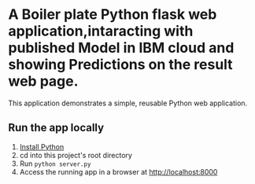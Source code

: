 # A Boiler plate Python flask web application,intaracting with published Model in IBM cloud and showing Predictions on the result web page. 

This application demonstrates a simple, reusable Python web application.

## Run the app locally

1. [Install Python][]
1. cd into this project's root directory
1. Run `python server.py`
1. Access the running app in a browser at <http://localhost:8000>

[Install Python]: https://www.python.org/downloads/
